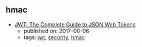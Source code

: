 hmac
---
* [JWT: The  Complete Guide to JSON Web Tokens](https://blog.angular-university.io/angular-jwt/)
    * published on: 2017-00-06
    * tags: [jwt](../tags/jwt.md), [security](../tags/security.md), [hmac](../tags/hmac.md)
